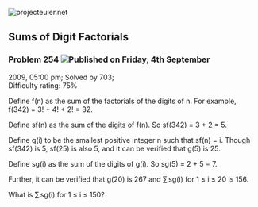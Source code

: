 ![projecteuler.net](images/print_page_logo.png)

## Sums of Digit Factorials

### Problem 254 ![](images/icon_info.png)Published on Friday, 4th September
2009, 05:00 pm; Solved by 703;  
Difficulty rating: 75%

Define f(n) as the sum of the factorials of the digits of n. For example,
f(342) = 3! + 4! + 2! = 32.

Define sf(n) as the sum of the digits of f(n). So sf(342) = 3 + 2 = 5.

Define g(i) to be the smallest positive integer n such that sf(n) = i. Though
sf(342) is 5, sf(25) is also 5, and it can be verified that g(5) is 25.

Define sg(i) as the sum of the digits of g(i). So sg(5) = 2 + 5 = 7.

Further, it can be verified that g(20) is 267 and ∑ sg(i) for 1 ≤ i ≤ 20 is
156.

What is ∑ sg(i) for 1 ≤ i ≤ 150?

  
  

